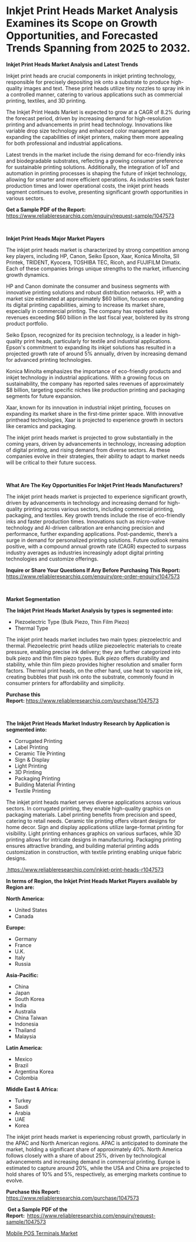 <p><h1>Inkjet Print Heads Market Analysis Examines its Scope on Growth Opportunities, and Forecasted Trends Spanning from 2025 to 2032.</h1></p><p><strong>Inkjet Print Heads Market Analysis and Latest Trends</strong></p>
<p><p>Inkjet print heads are crucial components in inkjet printing technology, responsible for precisely depositing ink onto a substrate to produce high-quality images and text. These print heads utilize tiny nozzles to spray ink in a controlled manner, catering to various applications such as commercial printing, textiles, and 3D printing. </p><p>The Inkjet Print Heads Market is expected to grow at a CAGR of 8.2% during the forecast period, driven by increasing demand for high-resolution printing and advancements in print head technology. Innovations like variable drop size technology and enhanced color management are expanding the capabilities of inkjet printers, making them more appealing for both professional and industrial applications.</p><p>Latest trends in the market include the rising demand for eco-friendly inks and biodegradable substrates, reflecting a growing consumer preference for sustainable printing solutions. Additionally, the integration of IoT and automation in printing processes is shaping the future of inkjet technology, allowing for smarter and more efficient operations. As industries seek faster production times and lower operational costs, the inkjet print heads segment continues to evolve, presenting significant growth opportunities in various sectors.</p></p>
<p><strong>Get a Sample PDF of the Report:&nbsp;</strong> <a href="https://www.reliableresearchiq.com/enquiry/request-sample/1047573?utm_campaign=2237&utm_medium=2&utm_source=Github&utm_content=ia&utm_term=11022025&utm_id=inkjet-print-heads">https://www.reliableresearchiq.com/enquiry/request-sample/1047573</a></p>
<p>&nbsp;</p>
<p><strong>Inkjet Print Heads Major Market Players</strong></p>
<p><p>The inkjet print heads market is characterized by strong competition among key players, including HP, Canon, Seiko Epson, Xaar, Konica Minolta, SII Printek, TRIDENT, Kyocera, TOSHIBA TEC, Ricoh, and FUJIFILM Dimatix. Each of these companies brings unique strengths to the market, influencing growth dynamics. </p><p>HP and Canon dominate the consumer and business segments with innovative printing solutions and robust distribution networks. HP, with a market size estimated at approximately $60 billion, focuses on expanding its digital printing capabilities, aiming to increase its market share, especially in commercial printing. The company has reported sales revenues exceeding $60 billion in the last fiscal year, bolstered by its strong product portfolio.</p><p>Seiko Epson, recognized for its precision technology, is a leader in high-quality print heads, particularly for textile and industrial applications. Epson's commitment to expanding its inkjet solutions has resulted in a projected growth rate of around 5% annually, driven by increasing demand for advanced printing technologies. </p><p>Konica Minolta emphasizes the importance of eco-friendly products and inkjet technology in industrial applications. With a growing focus on sustainability, the company has reported sales revenues of approximately $8 billion, targeting specific niches like production printing and packaging segments for future expansion.</p><p>Xaar, known for its innovation in industrial inkjet printing, focuses on expanding its market share in the first-time printer space. With innovative printhead technologies, Xaar is projected to experience growth in sectors like ceramics and packaging.</p><p>The inkjet print heads market is projected to grow substantially in the coming years, driven by advancements in technology, increasing adoption of digital printing, and rising demand from diverse sectors. As these companies evolve in their strategies, their ability to adapt to market needs will be critical to their future success.</p></p>
<p>&nbsp;</p>
<p><strong>What Are The Key Opportunities For Inkjet Print Heads Manufacturers?</strong></p>
<p><p>The inkjet print heads market is projected to experience significant growth, driven by advancements in technology and increasing demand for high-quality printing across various sectors, including commercial printing, packaging, and textiles. Key growth trends include the rise of eco-friendly inks and faster production times. Innovations such as micro-valve technology and AI-driven calibration are enhancing precision and performance, further expanding applications. Post-pandemic, there’s a surge in demand for personalized printing solutions. Future outlook remains positive, with a compound annual growth rate (CAGR) expected to surpass industry averages as industries increasingly adopt digital printing technologies and customize offerings.</p></p>
<p><strong>Inquire or Share Your Questions If Any Before Purchasing This Report:</strong> <a href="https://www.reliableresearchiq.com/enquiry/pre-order-enquiry/1047573?utm_campaign=2237&utm_medium=2&utm_source=Github&utm_content=ia&utm_term=11022025&utm_id=inkjet-print-heads">https://www.reliableresearchiq.com/enquiry/pre-order-enquiry/1047573</a></p>
<p>&nbsp;</p>
<p><strong>Market Segmentation</strong></p>
<p><strong>The Inkjet Print Heads Market Analysis by types is segmented into:</strong></p>
<p><ul><li>Piezoelectric Type (Bulk Piezo, Thin Film Piezo)</li><li>Thermal Type</li></ul></p>
<p><p>The inkjet print heads market includes two main types: piezoelectric and thermal. Piezoelectric print heads utilize piezoelectric materials to create pressure, enabling precise ink delivery; they are further categorized into bulk piezo and thin film piezo types. Bulk piezo offers durability and stability, while thin film piezo provides higher resolution and smaller form factors. Thermal print heads, on the other hand, use heat to vaporize ink, creating bubbles that push ink onto the substrate, commonly found in consumer printers for affordability and simplicity.</p></p>
<p><strong>Purchase this Report:&nbsp;</strong><a href="https://www.reliableresearchiq.com/purchase/1047573?utm_campaign=2237&utm_medium=2&utm_source=Github&utm_content=ia&utm_term=11022025&utm_id=inkjet-print-heads">https://www.reliableresearchiq.com/purchase/1047573</a></p>
<p>&nbsp;</p>
<p><strong>The Inkjet Print Heads Market Industry Research by Application is segmented into:</strong></p>
<p><ul><li>Corrugated Printing</li><li>Label Printing</li><li>Ceramic Tile Printing</li><li>Sign & Display</li><li>Light Printing</li><li>3D Printing</li><li>Packaging Printing</li><li>Building Material Printing</li><li>Textile Printing</li></ul></p>
<p><p>The inkjet print heads market serves diverse applications across various sectors. In corrugated printing, they enable high-quality graphics on packaging materials. Label printing benefits from precision and speed, catering to retail needs. Ceramic tile printing offers vibrant designs for home decor. Sign and display applications utilize large-format printing for visibility. Light printing enhances graphics on various surfaces, while 3D printing allows for intricate designs in manufacturing. Packaging printing ensures attractive branding, and building material printing adds customization in construction, with textile printing enabling unique fabric designs.</p></p>
<p><a href="https://www.reliableresearchiq.com/inkjet-print-heads-r1047573?utm_campaign=2237&utm_medium=2&utm_source=Github&utm_content=ia&utm_term=11022025&utm_id=inkjet-print-heads">&nbsp;https://www.reliableresearchiq.com/inkjet-print-heads-r1047573</a></p>
<p><strong>In terms of Region, the Inkjet Print Heads Market Players available by Region are:</strong></p>
<p>
    <p> <strong> North America: </strong>
        <ul>
            <li>United States</li>
            <li>Canada</li>
        </ul>
        </p> 
    <p> <strong> Europe: </strong>
        <ul>
            <li>Germany</li>
            <li>France</li>
            <li>U.K.</li>
            <li>Italy</li>
            <li>Russia</li>
        </ul>
        </p> 
    <p> <strong> Asia-Pacific: </strong>
        <ul>
            <li>China</li>
            <li>Japan</li>
            <li>South Korea</li>
            <li>India</li>
            <li>Australia</li>
            <li>China Taiwan</li>
            <li>Indonesia</li>
            <li>Thailand</li>
            <li>Malaysia</li>
        </ul>
        </p> 
    <p> <strong> Latin America: </strong>
        <ul>
            <li>Mexico</li>
            <li>Brazil</li>
            <li>Argentina Korea</li>
            <li>Colombia</li>
        </ul>
        </p> 
    <p> <strong> Middle East & Africa: </strong>
        <ul>
            <li>Turkey</li>
            <li>Saudi</li>
            <li>Arabia</li>
            <li>UAE</li>
            <li>Korea</li>
        </ul>
    </p>
    </p>
<p><p>The inkjet print heads market is experiencing robust growth, particularly in the APAC and North American regions. APAC is anticipated to dominate the market, holding a significant share of approximately 40%. North America follows closely with a share of about 25%, driven by technological advancements and increasing demand in commercial printing. Europe is estimated to capture around 20%, while the USA and China are projected to hold shares of 10% and 5%, respectively, as emerging markets continue to evolve.</p></p>
<p><strong>Purchase this Report: </strong><a href="https://www.reliableresearchiq.com/purchase/1047573?utm_campaign=2237&utm_medium=2&utm_source=Github&utm_content=ia&utm_term=11022025&utm_id=inkjet-print-heads">https://www.reliableresearchiq.com/purchase/1047573</a></p>
<p>&nbsp;<strong>Get a Sample PDF of the Report:&nbsp;&nbsp;</strong><a href="https://www.reliableresearchiq.com/enquiry/request-sample/1047573?utm_campaign=2237&utm_medium=2&utm_source=Github&utm_content=ia&utm_term=11022025&utm_id=inkjet-print-heads">https://www.reliableresearchiq.com/enquiry/request-sample/1047573</a></p>
<p><strong></strong></p>
<p><p><a href="https://github.com/comasnickie/Market-Research-Report-List-1/blob/main/mobile-pos-terminals-market.md?utm_campaign=2237&utm_medium=2&utm_source=Github&utm_content=ia&utm_term=11022025&utm_id=inkjet-print-heads">Mobile POS Terminals Market</a></p></p>